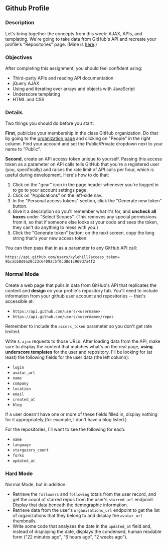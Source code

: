 ## Github Profile

### Description

Let's bring together the concepts from this week: AJAX, APIs, and templating. We're going to take data from GitHub's API and recreate your profile's "Repositories" page. (Mine is [here](https://github.com/kylehill?tab=repositories).)

### Objectives

After completing this assignment, you should feel confident using:

* Third-party APIs and reading API documentation
* jQuery AJAX
* Using and iterating over arrays and objects with JavaScript
* Underscore templating
* HTML and CSS

### Details

Two things you should do before you start:

**First**, publicize your membership in the class GitHub organization. Do that by going to the [organization page](https://github.com/TIY-DC-FEE-Jan-2015) and clicking on "People" in the right column. Find your account and set the Public/Private dropdown next to your name to "Public".

**Second**, create an API access token unique to yourself. Passing this access token as a parameter on API calls tells GitHub that you're a registered user (you, specifically) and raises the rate limit of API calls per hour, which is useful during development. Here's how to do that:

1. Click on the "gear" icon in the page header whenever you're logged in to go to your account settings page.
2. Click on "Applications" on the left-side nav.
3. In the "Personal access tokens" section, click the "Generate new token" button.
4. Give it a description so you'll remember what it's for, and **uncheck all boxes** under "Select Scopes". (This removes any special permissions from it, so that if someone else looks at your code and sees the token, they can't do anything to mess with you.)
5. Click the "Generate token" button; on the next screen, copy the long string that's your new access token.

You can then pass that in as a parameter to any GitHub API call:

`https://api.github.com/users/kylehill?access_token= 9bcab58d9a29c23c64092c5f0cd8d1c969d7a4f2`

### Normal Mode

Create a web page that pulls in data from GitHub's API that replicates the content and **design** on your profile's repository tab. You'll need to include information from your github user account and repositories -- that's accessible at:

* `https://api.github.com/users/<username>`
* `https://api.github.com/users/<username>/repos`

Remember to include the `access_token` parameter so you don't get rate limited.

Write `$.ajax` requests to those URLs. After loading data from the API, make sure to display the content that matches what's on the real page, **using underscore templates** for the user and repository. I'll be looking for (at least) the following fields for the user data (the left column):

* `login`
* `avatar_url`
* `name`
* `company`
* `location`
* `email`
* `created_at`
* `blog`

If a user doesn't have one or more of these fields filled in, display nothing for it appropriately (for example, I don't have a blog listed.)

For the repositories, I'll want to see the following for each:

* `name`
* `language`
* `stargazers_count`
* `forks`
* `updated_at`

### Hard Mode

Normal Mode, but in addition:

* Retrieve the `followers` and `following` totals from the user record, and get the count of starred repos from the user's `starred_url` endpoint. Display that data beneath the demographic information.
* Retrieve data from the user's `organizations_url` endpoint to get the list of organizations that they belong to and display the `avatar_url` thumbnails.
* Write some code that analyzes the date in the `updated_at` field and, instead of displaying the date, displays the condensed, human readable form ("22 minutes ago", "6 hours ago", "2 weeks ago").